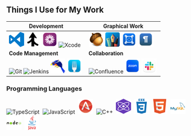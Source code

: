 ## Things I Use for My Work

|**Development**|**Graphical Work**|
|---|---|
|<img src="https://raw.githubusercontent.com/mike-lischke/mike-lischke/master/images/vscode-logo.svg" title="Visual Studio Code" alt="Visual Studio Code" width="40" height="40" />&nbsp;<img src="https://raw.githubusercontent.com/mike-lischke/mike-lischke/master/images/araxis-merge.jpg" title="Araxis Merge Visual Diff" alt="Araxis Merge" width="40" height="40" />&nbsp;<img src="https://raw.githubusercontent.com/mike-lischke/mike-lischke/master/images/textmate-logo.png" title="TextMate" alt="TextMate" width="40" height="40" />&nbsp;<img src="https://cdn.jsdelivr.net/gh/devicons/devicon/icons/xcode/xcode-original.svg" title="Xcode" alt="Xcode" width="40" height="40" />&nbsp;|<img src="https://raw.githubusercontent.com/mike-lischke/mike-lischke/master/images/acorn-logo.png" title="Acorn Image Editor" alt="Acorn" width="40" height="40" />&nbsp;<img src="https://raw.githubusercontent.com/mike-lischke/mike-lischke/master/images/graphic-logo.svg" title="Graphic.app Vector Image Editor" alt="Graphic.app" width="40" height="40" />&nbsp;<img src="https://raw.githubusercontent.com/mike-lischke/mike-lischke/master/images/xscope-logo.svg" title="xScope Screen Inspection Tool" alt="xScope" width="40" height="40" />&nbsp;<img src="https://raw.githubusercontent.com/mike-lischke/mike-lischke/master/images/typewriter-logo.svg" title="TypeWriter Markdown Editor" alt="TypeWriter" width="40" height="40" />&nbsp;|
|**Code Management**|**Collaboration**|
|<img src="https://cdn.jsdelivr.net/gh/devicons/devicon/icons/git/git-original.svg"  title="Git Source Code Management" alt="Git" width="40" height="40"/>&nbsp;<img src="https://cdn.jsdelivr.net/gh/devicons/devicon/icons/jenkins/jenkins-line.svg" title="Jenkins Continuous Integration" alt="Jenkins" width="40" height="40"/>&nbsp;<img src="https://raw.githubusercontent.com/mike-lischke/mike-lischke/master/images/gerrit-logo.png" title="Gerrit Code Review" alt="Gerrit" width="40" height="40" />&nbsp;<img src="https://raw.githubusercontent.com/mike-lischke/mike-lischke/master/images/fork-logo.svg" title="Fork Graphical Git Client" alt="Fork" width="40" height="40" />&nbsp;|<img src="https://cdn.jsdelivr.net/gh/devicons/devicon/icons/confluence/confluence-original.svg" title="Confluence " alt="Confluence" width="40" height="40"/>&nbsp;<img src="https://raw.githubusercontent.com/mike-lischke/mike-lischke/master/images/zoom-logo.svg" title="Zoom Video Conferencing" alt="Zoom" width="40" height="40" />&nbsp;<img src="https://raw.githubusercontent.com/mike-lischke/mike-lischke/master/images/slack-logo.svg" title="Slack Chat Client" alt="Slack" width="40" height="40" />&nbsp;|


### Programming Languages

<img src="https://cdn.jsdelivr.net/gh/devicons/devicon/icons/typescript/typescript-original.svg"  title="TypeScript" alt="TypeScript" width="40" height="40"/>&nbsp;
<img src="https://cdn.jsdelivr.net/gh/devicons/devicon/icons/javascript/javascript-original.svg"  title="JavaScript" alt="JavaScript" width="40" height="40"/>&nbsp;
<img src="https://raw.githubusercontent.com/mike-lischke/mike-lischke/master/images/antlr-logo.png" title="ANTLR" alt="ANTLR" width="40" height="40"/>&nbsp;
<img src="https://raw.githubusercontent.com/mike-lischke/mike-lischke/master/images/cpp-logo.png" title="C++" alt="C++" width="40" height="40"/>&nbsp;
<img src="https://raw.githubusercontent.com/mike-lischke/mike-lischke/master/images/preact-logo.svg" title="Preact" alt="Preact" width="40" height="40"/>&nbsp;
<img src="https://github.com/devicons/devicon/blob/master/icons/css3/css3-plain-wordmark.svg"  title="CSS3" alt="CSS" width="40" height="40"/>&nbsp;
<img src="https://github.com/devicons/devicon/blob/master/icons/html5/html5-original.svg" title="HTML5" alt="HTML" width="40" height="40"/>&nbsp;
<img src="https://github.com/devicons/devicon/blob/master/icons/mysql/mysql-original-wordmark.svg" title="MySQL"  alt="MySQL" width="40" height="40"/>&nbsp;
<img src="https://github.com/devicons/devicon/blob/master/icons/nodejs/nodejs-original-wordmark.svg" title="NodeJS" alt="NodeJS" width="40" height="40"/>&nbsp;
<img src="https://github.com/devicons/devicon/blob/master/icons/java/java-original-wordmark.svg" title="Java" alt="Java" width="40" height="40"/>&nbsp;

